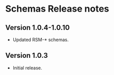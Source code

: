 # Schemas Release notes

## Version 1.0.4-1.0.10

- Updated RSM-* schemas.

## Version 1.0.3

- Initial release.
